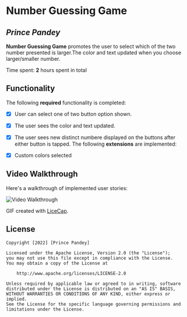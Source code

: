 # Number Guessing Game 

## *Prince Pandey*

**Number Guessing Game** promotes the user to select which of the two number presented is larger.The color and text updated when you choose larger/smaller number.

Time spent: **2** hours spent in total

## Functionality 

The following **required** functionality is completed:

* [x] User can select one of two button option shown.
* [x] The user sees the color and text updated.
* [x] The user sees new distinct numbere displayed on the buttons after either button is tapped.
The following **extensions** are implemented:

* [x] Custom colors selected

## Video Walkthrough

Here's a walkthrough of implemented user stories:

<img src='https://gifs.com/gif/number-guessing-game-BrOvQN' title='Video Walkthrough' width='' alt='Video Walkthrough' />

GIF created with [LiceCap](http://www.cockos.com/licecap/).

## License

    Copyright [2022] [Prince Pandey]

    Licensed under the Apache License, Version 2.0 (the "License");
    you may not use this file except in compliance with the License.
    You may obtain a copy of the License at

        http://www.apache.org/licenses/LICENSE-2.0

    Unless required by applicable law or agreed to in writing, software
    distributed under the License is distributed on an "AS IS" BASIS,
    WITHOUT WARRANTIES OR CONDITIONS OF ANY KIND, either express or implied.
    See the License for the specific language governing permissions and
    limitations under the License.
